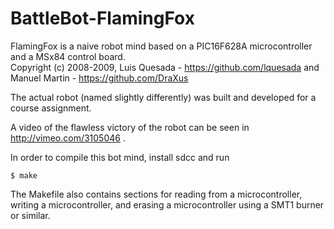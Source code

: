BattleBot-FlamingFox
====================

FlamingFox is a naive robot mind based on a PIC16F628A microcontroller and a MSx84 control board.  
Copyright (c) 2008-2009, Luis Quesada - https://github.com/lquesada and Manuel Martin - https://github.com/DraXus



The actual robot (named slightly differently) was built and developed for a course assignment.

A video of the flawless victory of the robot can be seen in http://vimeo.com/3105046 .

In order to compile this bot mind, install sdcc and run

	$ make

The Makefile also contains sections for reading from a microcontroller, writing a microcontroller, and erasing a microcontroller using a SMT1 burner or similar.



